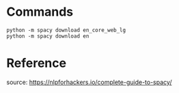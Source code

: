 # Commands
```
python -m spacy download en_core_web_lg
python -m spacy download en
```
# Reference 

source: https://nlpforhackers.io/complete-guide-to-spacy/
